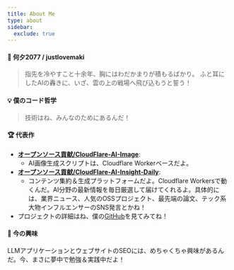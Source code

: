 ```yaml
---
title: About Me
type: about
sidebar:
  exclude: true
---
```

#### 🌟 何夕2077 / justlovemaki

> 指先を冷やすこと十余年、胸にはわだかまりが積もるばかり。
> ふと耳にしたAIの轟きに、いざ、雲の上の戦場へ飛び込もうと誓う！

#### 💡 僕のコード哲学

> 技術はね、みんなのためにあるんだ！

#### 🏆 代表作

*   **[オープンソース貢献/CloudFlare-AI-Image](https://github.com/justlovemaki/CloudFlare-AI-Image)**:
    *   AI画像生成スクリプトは、Cloudflare Workerベースだよ。
*   **[オープンソース貢献/CloudFlare-AI-Insight-Daily](https://github.com/justlovemaki/CloudFlare-AI-Insight-Daily)**:
    *   コンテンツ集約＆生成プラットフォームだよ。Cloudflare Workersで動くんだ。AI分野の最新情報を毎日厳選して届けてくれるよ。具体的には、業界ニュース、人気のOSSプロジェクト、最先端の論文、テック系大物インフルエンサーのSNS発言とかね！
*   プロジェクトの詳細はね、僕の[GitHub](https://github.com/justlovemaki)を見てみてね！

#### 🚀 今の興味

LLMアプリケーションとウェブサイトのSEOには、めちゃくちゃ興味があるんだ。今、まさに夢中で勉強＆実践中だよ！